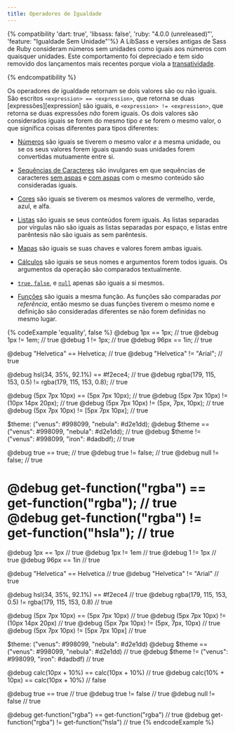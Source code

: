 ```yaml
---
title: Operadores de Igualdade
---
```


{% compatibility 'dart: true', 'libsass: false', 'ruby: "4.0.0 (unreleased)"', 'feature: "Igualdade Sem Unidade"'%}
  A LibSass e versões antigas de Sass de Ruby consideram números sem unidades como iguais aos números com quaisquer unidades. Este comportamento foi depreciado e tem sido removido dos lançamentos mais recentes porque viola a [transatividade][transitivity].

  [transitivity]: https://en.wikipedia.org/wiki/Transitive_relation
{% endcompatibility %}

Os operadores de igualdade retornam se dois valores são ou não iguais. São escritos `<expression> == <expression>`, que retorna se duas [expressões][expression] são iguais, e `<expression> != <expression>`, que retorna se duas expressões *não* forem iguais. Os dois valores são considerados iguais se forem do mesmo tipo *e* se forem o mesmo valor, o que significa coisas diferentes para tipos diferentes:

[expressions]: /documentation/syntax/structure#expressions

* [Números][Numbers] são iguais se tiverem o mesmo valor *e* a mesma unidade, ou se os seus valores forem iguais quando suas unidades forem convertidas mutuamente entre si.

* [Sequências de Caracteres][Strings] são invulgares em que sequências de caracteres [sem aspas][unquoted] e [com aspas][quoted] com o mesmo conteúdo são consideradas iguais.

* [Cores][Colors] são iguais se tiverem os mesmos valores de vermelho, verde, azul, e alfa.

* [Listas][Lists] são iguais se seus conteúdos forem iguais. As listas separadas por vírgulas não são iguais as listas separadas por espaço, e listas entre parêntesis não são iguais as sem parêntesis.

* [Mapas][Maps] são iguais se suas chaves e valores forem ambas iguais.

* [Cálculos][Calculations] são iguais se seus nomes e argumentos forem todos iguais. Os argumentos da operação são comparados textualmente.

* [`true`, `false`][], e [`null`][] apenas são iguais a si mesmos.

* [Funções][Functions] são iguais a mesma função. As funções são comparadas *por referência*, então mesmo se duas funções tiverem o mesmo nome e definição são consideradas diferentes se não forem definidas no mesmo lugar.

[Numbers]: /documentation/values/numbers
[Strings]: /documentation/values/strings
[quoted]: /documentation/values/strings#quoted
[unquoted]: /documentation/values/strings#unquoted
[Colors]: /documentation/values/colors
[Lists]: /documentation/values/lists
[`true`, `false`]: /documentation/values/booleans
[`null`]: /documentation/values/null
[Maps]: /documentation/values/maps
[Calculations]: /documentation/values/calculations
[Functions]: /documentation/values/functions

{% codeExample 'equality', false %}
  @debug 1px == 1px; // true
  @debug 1px != 1em; // true
  @debug 1 != 1px; // true
  @debug 96px == 1in; // true

  @debug "Helvetica" == Helvetica; // true
  @debug "Helvetica" != "Arial"; // true

  @debug hsl(34, 35%, 92.1%) == #f2ece4; // true
  @debug rgba(179, 115, 153, 0.5) != rgba(179, 115, 153, 0.8); // true

  @debug (5px 7px 10px) == (5px 7px 10px); // true
  @debug (5px 7px 10px) != (10px 14px 20px); // true
  @debug (5px 7px 10px) != (5px, 7px, 10px); // true
  @debug (5px 7px 10px) != [5px 7px 10px]; // true

  $theme: ("venus": #998099, "nebula": #d2e1dd);
  @debug $theme == ("venus": #998099, "nebula": #d2e1dd); // true
  @debug $theme != ("venus": #998099, "iron": #dadbdf); // true

  @debug true == true; // true
  @debug true != false; // true
  @debug null != false; // true

  @debug get-function("rgba") == get-function("rgba"); // true
  @debug get-function("rgba") != get-function("hsla"); // true
  ===
  @debug 1px == 1px  // true
  @debug 1px != 1em  // true
  @debug 1 != 1px  // true
  @debug 96px == 1in  // true

  @debug "Helvetica" == Helvetica  // true
  @debug "Helvetica" != "Arial"  // true

  @debug hsl(34, 35%, 92.1%) == #f2ece4  // true
  @debug rgba(179, 115, 153, 0.5) != rgba(179, 115, 153, 0.8)  // true

  @debug (5px 7px 10px) == (5px 7px 10px)  // true
  @debug (5px 7px 10px) != (10px 14px 20px)  // true
  @debug (5px 7px 10px) != (5px, 7px, 10px)  // true
  @debug (5px 7px 10px) != [5px 7px 10px]  // true

  $theme: ("venus": #998099, "nebula": #d2e1dd)
  @debug $theme == ("venus": #998099, "nebula": #d2e1dd)  // true
  @debug $theme != ("venus": #998099, "iron": #dadbdf)  // true

  @debug calc(10px + 10%) == calc(10px + 10%)  // true
  @debug calc(10% + 10px) == calc(10px + 10%)  // false

  @debug true == true  // true
  @debug true != false  // true
  @debug null != false  // true

  @debug get-function("rgba") == get-function("rgba")  // true
  @debug get-function("rgba") != get-function("hsla")  // true
{% endcodeExample %}
